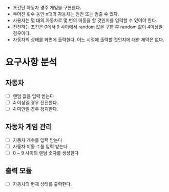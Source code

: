 - 초간단 자동차 경주 게임을 구현한다.
- 주어진 횟수 동안 n대의 자동차는 전진 또는 멈출 수 있다.
- 사용자는 몇 대의 자동차로 몇 번의 이동을 할 것인지를 입력할 수 있어야 한다.
- 전진하는 조건은 0에서 9 사이에서 random 값을 구한 후 random 값이 4이상일 경우이다.
- 자동차의 상태를 화면에 출력한다. 어느 시점에 출력할 것인지에 대한 제약은 없다.


# 요구사항 분석
## 자동차
- [ ] 랜덤 값을 입력 받는다
- [ ] 4 이상일 경우 전진한다.
- [ ] 4 미만일 경우 정지한다.

## 자동차 게임 관리
- [ ] 자동차 개수를 입력 받는다
- [ ] 자동차 이동 수를 입력 받는다
- [ ] 0 ~ 9 사이의 랜덤 숫자를 생성한다

## 출력 모듈
- [ ] 자동차의 현재 상태를 출력한다.